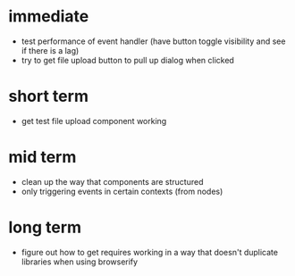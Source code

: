 # immediate
- test performance of event handler (have button toggle visibility and see if there is a lag)
- try to get file upload button to pull up dialog when clicked

# short term
- get test file upload component working

# mid term
- clean up the way that components are structured
- only triggering events in certain contexts (from nodes)

# long term
- figure out how to get requires working in a way that doesn't duplicate libraries when using browserify
